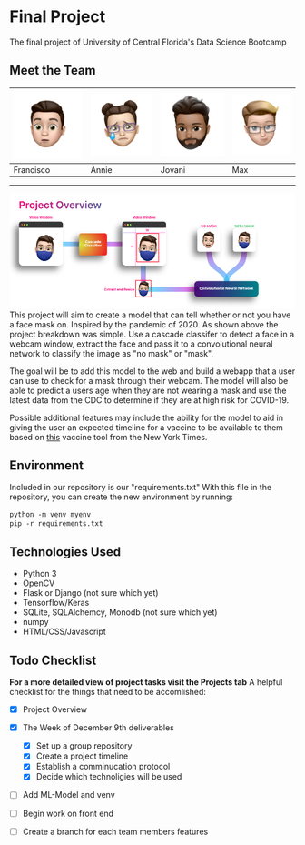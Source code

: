 # Final Project

The final project of University of Central Florida's Data Science Bootcamp

## Meet the Team

<img src="/assets/cisco.png" width="175" /> | <img src="assets/annie.png" width="175" /> | <img src="/assets/jovani.png" width="175" /> | <img src="assets/max.png" width="175" />
-- | -- | -- | --
Francisco | Annie | Jovani | Max


---

![Project Overvierw](assets/ML_Project_Overview.png)
This project will aim to create a model that can tell whether or not you have a face mask on. Inspired by the pandemic of 2020.
As shown above the project breakdown was simple. Use a cascade classifer to detect a face in a webcam window, extract the face and pass it to a convolutional neural network to classify the image as "no mask" or "mask".

The goal will be to add this model to the web and build a webapp that a user can use to check for a mask through their webcam. The model will also be able to predict a users age when they are not wearing a mask and use the latest data from the CDC to determine if they are at high risk for COVID-19.

Possible additional features may include the ability for the model to aid in giving the user an expected timeline for a vaccine to be available to them based on [this](https://www.nytimes.com/interactive/2020/12/03/opinion/covid-19-vaccine-timeline.html) vaccine tool from the New York Times.

## Environment

Included in our repository is our "requirements.txt" With this file in the repository, you can create the new environment by running:

```
python -m venv myenv
pip -r requirements.txt
```
## Technologies Used
* Python 3
* OpenCV
* Flask or Django (not sure which yet)
* Tensorflow/Keras
* SQLite, SQLAlchemcy, Monodb (not sure which yet)
* numpy
* HTML/CSS/Javascript

## Todo Checklist
**For a more detailed view of project tasks visit the Projects tab**
A helpful checklist for the things that need to be accomlished:

- [x] Project Overview
- [x] The Week of December 9th deliverables
    - [x] Set up a group repository
    - [x] Create a project timeline
    - [x] Establish a comminucation protocol
    - [x] Decide which technoligies will be used
- [ ] Add ML-Model and venv
- [ ] Begin work on front end
- [ ] Create a branch for each team members features

